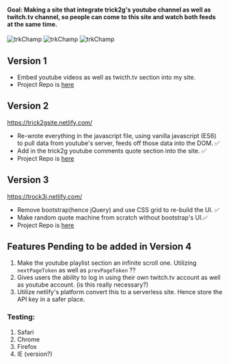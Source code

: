 #### Goal: Making a site that integrate trick2g's youtube channel as well as twitch.tv channel, so people can come to this site and watch both feeds at the same time.

![trkChamp](https://res.cloudinary.com/zzrot/image/upload/v1543383281/trick2g_site/trkChamp_big.png)
![trkChamp](https://res.cloudinary.com/zzrot/image/upload/v1543383281/trick2g_site/trkChamp_big.png)
![trkChamp](https://res.cloudinary.com/zzrot/image/upload/v1543383281/trick2g_site/trkChamp_big.png)


## Version 1
* Embed youtube videos as well as twicth.tv section into my site.
* Project Repo is [here](https://github.com/zhouxiang19910319/trick2g_site)

## Version 2
https://trick2gsite.netlify.com/
* Re-wrote everything in the javascript file, using vanilla javascript (ES6) to pull data from youtube's server, feeds off those data into the DOM. ✅
* Add in the trick2g youtube comments quote section into the site. ✅
* Project Repo is [here](https://github.com/zhouxiang19910319/trick2g_site_2)

## Version 3 
https://trock3j.netlify.com/
* Remove bootstrap(hence jQuery) and use CSS grid to re-build the UI. ✅
* Make random quote machine from scratch without bootstrap's UI.✅
* Project Repo is [here](https://github.com/zhouxiang19910319/trick2g_site_3)

## Features Pending to be added in Version 4
1. Make the youtube playlist section an infinite scroll one. Utilizing `nextPageToken` as well as `prevPageToken` ?? 
2. Gives users the ability to log in using their own twitch.tv account as well as youtube account. (is this really necessary?)
5. Utilize netlify's platform convert this to a serverless site. Hence store the API key in a safer place.


### Testing:

1. Safari
2. Chrome
3. Firefox
4. IE (version?)